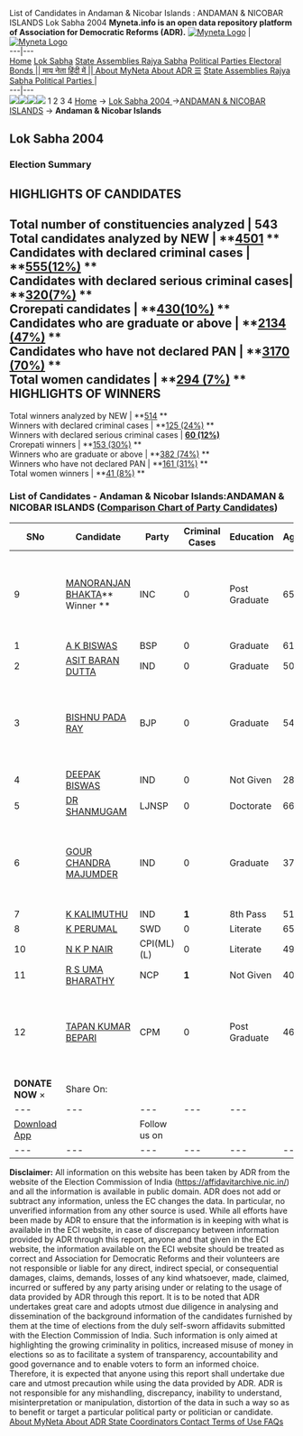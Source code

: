 List of Candidates in Andaman & Nicobar Islands : ANDAMAN & NICOBAR ISLANDS Lok Sabha 2004 
**Myneta.info is an open data repository platform of Association for Democratic Reforms (ADR).**
[![Myneta Logo](https://www.myneta.info/lib/img/myneta-logo.png)](https://www.myneta.info/) | [![Myneta Logo](https://www.myneta.info/lib/img/adr-logo.png)](https://adrindia.org)  
---|---  
[Home](https://www.myneta.info/) [Lok Sabha](https://www.myneta.info/#ls "Lok Sabha") [ State Assemblies ](https://www.myneta.info/#sa "State Assemblies") [Rajya Sabha](https://www.myneta.info/#rs "Rajya Sabha") [Political Parties ](https://www.myneta.info/party "Political Parties") [ Electoral Bonds ](https://www.myneta.info/electoral_bonds "Electoral Bonds") [ || माय नेता हिंदी में || ](https://translate.google.co.in/translate?prev=hp&hl=en&js=y&u=www.myneta.info&sl=en&tl=hi&history_state0=) [ About MyNeta ](https://adrindia.org/content/about-myneta) [ About ADR ](https://adrindia.org/about-adr/who-we-are) [☰](javascript:void\(0\))
[ State Assemblies ](https://www.myneta.info/#sa "State Assemblies") [ Rajya Sabha ](https://www.myneta.info/#rs "Rajya Sabha") [ Political Parties ](https://www.myneta.info/party "Political Parties")
|   
---|---  
![](https://www.myneta.info/lib/img/banner/banner-1.png)![](https://www.myneta.info/lib/img/banner/banner-2.png)![](https://www.myneta.info/lib/img/banner/banner-3.png)![](https://www.myneta.info/lib/img/banner/banner-4.png)
1  2  3  4 
[Home](https://www.myneta.info/) → [Lok Sabha 2004 ](https://www.myneta.info/loksabha2004/)→[ANDAMAN & NICOBAR ISLANDS](https://www.myneta.info/loksabha2004/index.php?action=show_constituencies&state_id=29) → **Andaman & Nicobar Islands**
### 
## Lok Sabha 2004 
###  Election Summary 
HIGHLIGHTS OF CANDIDATES  
---  
Total number of constituencies analyzed |  543   
Total candidates analyzed by NEW | **[4501](https://www.myneta.info/loksabha2004/index.php?action=summary&subAction=candidates_analyzed&sort=candidate#summary) **  
Candidates with declared criminal cases | **[555(12%)](https://www.myneta.info/loksabha2004/index.php?action=summary&subAction=crime&sort=candidate#summary) **  
Candidates with declared serious criminal cases| **[320(7%)](https://www.myneta.info/loksabha2004/index.php?action=summary&subAction=serious_crime&sort=candidate#summary) **  
Crorepati candidates | **[430(10%)](https://www.myneta.info/loksabha2004/index.php?action=summary&subAction=crorepati&sort=candidate#summary) **  
Candidates who are graduate or above | **[2134 (47%)](https://www.myneta.info/loksabha2004/index.php?action=summary&subAction=education&sort=candidate#summary) **  
Candidates who have not declared PAN | **[3170 (70%)](https://www.myneta.info/loksabha2004/index.php?action=summary&subAction=without_pan&sort=candidate#summary) **  
Total women candidates | **[294 (7%)](https://www.myneta.info/loksabha2004/index.php?action=summary&subAction=women_candidate&sort=candidate#summary) **  
HIGHLIGHTS OF WINNERS  
---  
Total winners analyzed by NEW | **[514](https://www.myneta.info/loksabha2004/index.php?action=summary&subAction=winner_analyzed&sort=candidate#summary) **  
Winners with declared criminal cases | **[125 (24%)](https://www.myneta.info/loksabha2004/index.php?action=summary&subAction=winner_crime&sort=candidate#summary) **  
Winners with declared serious criminal cases | **[60 (12%)](https://www.myneta.info/loksabha2004/index.php?action=summary&subAction=winner_serious_crime&sort=candidate#summary)**  
Crorepati winners | **[153 (30%)](https://www.myneta.info/loksabha2004/index.php?action=summary&subAction=winner_crorepati&sort=candidate#summary) **  
Winners who are graduate or above | **[382 (74%)](https://www.myneta.info/loksabha2004/index.php?action=summary&subAction=winner_education&sort=candidate#summary) **  
Winners who have not declared PAN | **[161 (31%)](https://www.myneta.info/loksabha2004/index.php?action=summary&subAction=winner_without_pan&sort=candidate#summary) **  
Total women winners | **[41 (8%)](https://www.myneta.info/loksabha2004/index.php?action=summary&subAction=winner_women&sort=candidate#summary) **  
### List of Candidates - Andaman & Nicobar Islands:ANDAMAN & NICOBAR ISLANDS ([Comparison Chart of Party Candidates](https://www.myneta.info/loksabha2004/comparisonchart.php?constituency_id=1))
SNo | Candidate| Party| Criminal Cases| Education| Age| Total Assets| Liabilities  
---|---|---|---|---|---|---|---  
9  | [MANORANJAN BHAKTA](https://www.myneta.info/loksabha2004/candidate.php?candidate_id=1)** Winner ** | INC | 0 | Post Graduate| 65 | ![](https://myneta.info/image_v2.php?myneta_folder=loksabha2004&candidate_id=1&col=ta) | ![](https://myneta.info/image_v2.php?myneta_folder=loksabha2004&candidate_id=1&col=lia)  
1  | [A K BISWAS](https://www.myneta.info/loksabha2004/candidate.php?candidate_id=7) | BSP | 0 | Graduate| 61 | Rs 78,76,500 ~ 78 Lacs+ | Rs 65,000 ~ 65 Thou+  
2  | [ASIT BARAN DUTTA](https://www.myneta.info/loksabha2004/candidate.php?candidate_id=10) | IND | 0 | Graduate| 50 | Rs 30,70,000 ~ 30 Lacs+ | Rs 0 ~   
3  | [BISHNU PADA RAY](https://www.myneta.info/loksabha2004/candidate.php?candidate_id=2) | BJP | 0 | Graduate| 54 | ![](https://myneta.info/image_v2.php?myneta_folder=loksabha2004&candidate_id=2&col=ta) | ![](https://myneta.info/image_v2.php?myneta_folder=loksabha2004&candidate_id=2&col=lia)  
4  | [DEEPAK BISWAS](https://www.myneta.info/loksabha2004/candidate.php?candidate_id=6) | IND | 0 | Not Given| 28 | Rs 3,000 ~ 3 Thou+ | Rs 0 ~   
5  | [DR SHANMUGAM](https://www.myneta.info/loksabha2004/candidate.php?candidate_id=8) | LJNSP | 0 | Doctorate| 66 | Rs 61,66,416 ~ 61 Lacs+ | Rs 67,070 ~ 67 Thou+  
6  | [GOUR CHANDRA MAJUMDER](https://www.myneta.info/loksabha2004/candidate.php?candidate_id=9) | IND | 0 | Graduate| 37 | ![](https://myneta.info/image_v2.php?myneta_folder=loksabha2004&candidate_id=9&col=ta) | ![](https://myneta.info/image_v2.php?myneta_folder=loksabha2004&candidate_id=9&col=lia)  
7  | [K KALIMUTHU](https://www.myneta.info/loksabha2004/candidate.php?candidate_id=11) | IND | **1** | 8th Pass| 51 | Rs 4,72,440 ~ 4 Lacs+ | Rs 73,878 ~ 73 Thou+  
8  | [K PERUMAL](https://www.myneta.info/loksabha2004/candidate.php?candidate_id=12) | SWD | 0 | Literate| 65 | Rs 77,52,141 ~ 77 Lacs+ | Rs 0 ~   
10  | [N K P NAIR](https://www.myneta.info/loksabha2004/candidate.php?candidate_id=5) | CPI(ML)(L) | 0 | Literate| 49 | Rs 7,72,588 ~ 7 Lacs+ | Rs 1,88,000 ~ 1 Lacs+  
11  | [R S UMA BHARATHY](https://www.myneta.info/loksabha2004/candidate.php?candidate_id=4) | NCP | **1** | Not Given| 40 | Rs 59,977 ~ 59 Thou+ | Rs 35,000 ~ 35 Thou+  
12  | [TAPAN KUMAR BEPARI](https://www.myneta.info/loksabha2004/candidate.php?candidate_id=3) | CPM | 0 | Post Graduate| 46 | ![](https://myneta.info/image_v2.php?myneta_folder=loksabha2004&candidate_id=3&col=ta) | ![](https://myneta.info/image_v2.php?myneta_folder=loksabha2004&candidate_id=3&col=lia)  
|  **DONATE NOW** × |  Share On:  | [](https://api.whatsapp.com/send?text=https%3A%2F%2Fmyneta.info%2Fpunjab2022%2Findex.php%3Faction%3Dshow_constituencies%26state_id%3D19) | [](https://www.facebook.com/sharer/sharer.php?u=https%3A%2F%2Fmyneta.info%2Fpunjab2022%2Findex.php%3Faction%3Dshow_constituencies%26state_id%3D19) | [](https://twitter.com/share?url=https%3A%2F%2Fmyneta.info%2Fpunjab2022%2Findex.php%3Faction%3Dshow_constituencies%26state_id%3D19)  
---|---|---|---|---  
| [ Download App ](https://play.google.com/store/apps/details?id=com.webrosoft.myneta1&pcampaignid=pcampaignidMKT-Other-global-all-co-prtnr-py-PartBadge-Mar2515-1) | [](https://play.google.com/store/apps/details?id=com.webrosoft.myneta1&pcampaignid=pcampaignidMKT-Other-global-all-co-prtnr-py-PartBadge-Mar2515-1) |  Follow us on  | [](https://www.facebook.com/adrindia.org/) | [](https://twitter.com/adrspeaks) | [](https://groups.google.com/g/national-election-watch?hl=en&pli=1) | [](https://www.instagram.com/adrspeaks/) | [](https://www.youtube.com/user/adrspeaks) | [](https://sharechat.com/profile/adrspeaks)  
---|---|---|---|---|---|---|---|---  
**Disclaimer:** All information on this website has been taken by ADR from the website of the Election Commission of India (https://affidavitarchive.nic.in/) and all the information is available in public domain. ADR does not add or subtract any information, unless the EC changes the data. In particular, no unverified information from any other source is used. While all efforts have been made by ADR to ensure that the information is in keeping with what is available in the ECI website, in case of discrepancy between information provided by ADR through this report, anyone and that given in the ECI website, the information available on the ECI website should be treated as correct and Association for Democratic Reforms and their volunteers are not responsible or liable for any direct, indirect special, or consequential damages, claims, demands, losses of any kind whatsoever, made, claimed, incurred or suffered by any party arising under or relating to the usage of data provided by ADR through this report. It is to be noted that ADR undertakes great care and adopts utmost due diligence in analysing and dissemination of the background information of the candidates furnished by them at the time of elections from the duly self-sworn affidavits submitted with the Election Commission of India. Such information is only aimed at highlighting the growing criminality in politics, increased misuse of money in elections so as to facilitate a system of transparency, accountability and good governance and to enable voters to form an informed choice. Therefore, it is expected that anyone using this report shall undertake due care and utmost precaution while using the data provided by ADR. ADR is not responsible for any mishandling, discrepancy, inability to understand, misinterpretation or manipulation, distortion of the data in such a way so as to benefit or target a particular political party or politician or candidate. 
[ About MyNeta ](https://adrindia.org/content/about-myneta) [ About ADR ](https://adrindia.org/about-adr/who-we-are) [ State Coordinators ](https://adrindia.org/about-adr/state-coordinators) [ Contact ](https://adrindia.org/contact-us) [ Terms of Use ](https://adrindia.org/content/adr-terms-use) [ FAQs ](https://adrindia.org/content/faqs)

